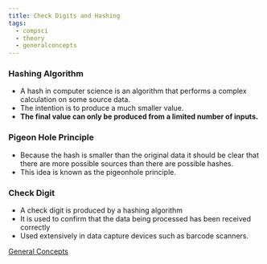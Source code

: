 ```yaml
---
title: Check Digits and Hashing
tags:
  - compsci
  - theory
  - generalconcepts
---
```

### Hashing Algorithm

- A hash in computer science is an algorithm that performs a complex calculation on some source data.
- The intention is to produce a much smaller value.
- **The final value can only be produced from a limited number of inputs.**


### Pigeon Hole Principle

- Because the hash is smaller than the original data it should be clear that there are more possible sources than there are possible hashes.
- This idea is known as the pigeonhole principle.

### Check Digit

- A check digit is produced by a hashing algorithm
- It is used to confirm that the data being processed has been received correctly
- Used extensively in data capture devices such as barcode scanners.

[General Concepts](sixth/CompSci/Theory/GeneralConcepts/GeneralConcepts)